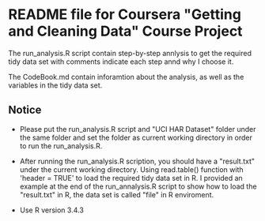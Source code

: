 # README file for Coursera "Getting and Cleaning Data" Course Project

The run_analysis.R script contain step-by-step annlysis to get the required tidy data set with comments indicate each step annd why I choose it.

The CodeBook.md contain inforamtion about the analysis, as well as the variables in the tidy data set.

## Notice

- Please put the run_analysis.R script and "UCI HAR Dataset" folder under the same folder and set the folder as current working directory in order to run the run_analysis.R.

- After running the run_analysis.R scription, you should have a "result.txt" under the current working directory. Using read.table() function with 'header = TRUE' to load the required tidy data set in R. I provided an example at the end of the run_annalysis.R script to show how to load the "result.txt" in R, the data set is called "file" in R enviroment.

- Use R version 3.4.3
